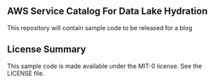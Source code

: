 ## AWS Service Catalog For Data Lake Hydration

This repository will contain sample code to be released for a blog

## License Summary

This sample code is made available under the MIT-0 license. See the LICENSE file.
